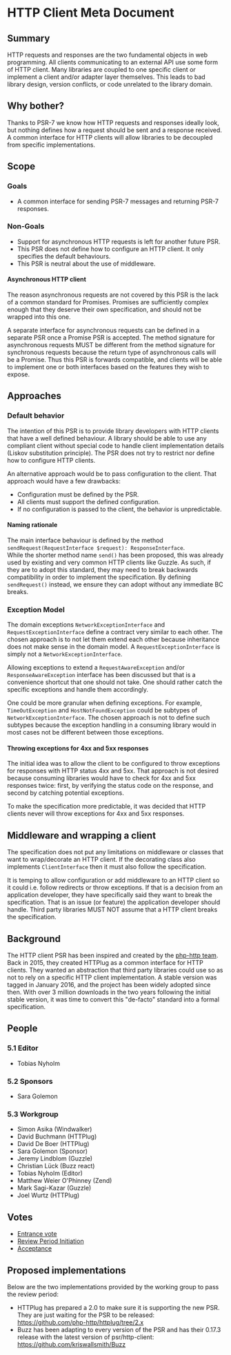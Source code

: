 # HTTP Client Meta Document

## Summary

HTTP requests and responses are the two fundamental objects in web programming.
All clients communicating to an external API use some form of HTTP client. Many
libraries are coupled to one specific client or implement a client and/or
adapter layer themselves. This leads to bad library design, version conflicts,
or code unrelated to the library domain.

## Why bother?

Thanks to PSR-7 we know how HTTP requests and responses ideally look, but
nothing defines how a request should be sent and a response received. A common
interface for HTTP clients will allow libraries to be decoupled from specific
implementations.

## Scope

### Goals

- A common interface for sending PSR-7 messages and returning PSR-7 responses.

### Non-Goals

- Support for asynchronous HTTP requests is left for another future PSR.
- This PSR does not define how to configure an HTTP client. It only specifies
  the default behaviours.
- This PSR is neutral about the use of middleware.

#### Asynchronous HTTP client

The reason asynchronous requests are not covered by this PSR is the lack of a
common standard for Promises. Promises are sufficiently complex enough that they
deserve their own specification, and should not be wrapped into this one.

A separate interface for asynchronous requests can be defined in a separate PSR
once a Promise PSR is accepted. The method signature for asynchronous requests
MUST be different from the method signature for synchronous requests because the
return type of asynchronous calls will be a Promise. Thus this PSR is forwards
compatible, and clients will be able to implement one or both interfaces based
on the features they wish to expose.

## Approaches

### Default behavior

The intention of this PSR is to provide library developers with HTTP clients
that have a well defined behaviour. A library should be able to use any
compliant client without special code to handle client implementation details
(Liskov substitution principle). The PSR does not try to restrict nor define how
to configure HTTP clients.

An alternative approach would be to pass configuration to the client. That
approach would have a few drawbacks:

- Configuration must be defined by the PSR.
- All clients must support the defined configuration.
- If no configuration is passed to the client, the behavior is unpredictable.

#### Naming rationale

The main interface behaviour is defined by the method
`sendRequest(RequestInterface $request): ResponseInterface`.  
While the shorter method name `send()` has been proposed, this was already used
by existing and very common HTTP clients like Guzzle. As such, if they are to
adopt this standard, they may need to break backwards compatibility in order to
implement the specification. By defining `sendRequest()` instead, we ensure they
can adopt without any immediate BC breaks.

### Exception Model

The domain exceptions `NetworkExceptionInterface` and
`RequestExceptionInterface` define a contract very similar to each other. The
chosen approach is to not let them extend each other because inheritance does
not make sense in the domain model. A `RequestExceptionInterface` is simply not
a `NetworkExceptionInterface`.

Allowing exceptions to extend a `RequestAwareException` and/or
`ResponseAwareException` interface has been discussed but that is a convenience
shortcut that one should not take. One should rather catch the specific
exceptions and handle them accordingly.

One could be more granular when defining exceptions. For example,
`TimeOutException` and `HostNotFoundException` could be subtypes of
`NetworkExceptionInterface`. The chosen approach is not to define such subtypes
because the exception handling in a consuming library would in most cases not be
different between those exceptions.

#### Throwing exceptions for 4xx and 5xx responses

The initial idea was to allow the client to be configured to throw exceptions
for responses with HTTP status 4xx and 5xx. That approach is not desired because
consuming libraries would have to check for 4xx and 5xx responses twice: first,
by verifying the status code on the response, and second by catching potential
exceptions.

To make the specification more predictable, it was decided that HTTP clients
never will throw exceptions for 4xx and 5xx responses.

## Middleware and wrapping a client

The specification does not put any limitations on middleware or classes that
want to wrap/decorate an HTTP client. If the decorating class also implements
`ClientInterface` then it must also follow the specification.

It is temping to allow configuration or add middleware to an HTTP client so it
could i.e. follow redirects or throw exceptions. If that is a decision from an
application developer, they have specifically said they want to break the
specification. That is an issue (or feature) the application developer should
handle. Third party libraries MUST NOT assume that a HTTP client breaks the
specification.

## Background

The HTTP client PSR has been inspired and created by the
[php-http team](https://github.com/orgs/php-http/people). Back in 2015, they
created HTTPlug as a common interface for HTTP clients. They wanted an
abstraction that third party libraries could use so as not to rely on a specific
HTTP client implementation. A stable version was tagged in January 2016, and the
project has been widely adopted since then. With over 3 million downloads in the
two years following the initial stable version, it was time to convert this
"de-facto" standard into a formal specification.

## People

### 5.1 Editor

- Tobias Nyholm

### 5.2 Sponsors

- Sara Golemon

### 5.3 Workgroup

- Simon Asika (Windwalker)
- David Buchmann (HTTPlug)
- David De Boer (HTTPlug)
- Sara Golemon (Sponsor)
- Jeremy Lindblom (Guzzle)
- Christian Lück (Buzz react)
- Tobias Nyholm (Editor)
- Matthew Weier O'Phinney (Zend)
- Mark Sagi-Kazar (Guzzle)
- Joel Wurtz (HTTPlug)

## Votes

- [Entrance vote](https://groups.google.com/d/topic/php-fig/MJGYRXfUJGk/discussion)
- [Review Period Initiation](https://groups.google.com/d/topic/php-fig/dV9zIaOooZ4/discussion)
- [Acceptance](https://groups.google.com/d/topic/php-fig/rScdiW38nLM/discussion)

## Proposed implementations

Below are the two implementations provided by the working group to pass the
review period:

- HTTPlug has prepared a 2.0 to make sure it is supporting the new PSR. They are
  just waiting for the PSR to be released:
  https://github.com/php-http/httplug/tree/2.x
- Buzz has been adapting to every version of the PSR and has their 0.17.3
  release with the latest version of psr/http-client:
  https://github.com/kriswallsmith/Buzz

